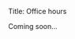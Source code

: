 Title: Office hours

Coming soon...


[comment]: <> (<iframe src="https://calendar.google.com/calendar/embed?src=tc.columbia.edu_0t4p31ig7mai6tu7grkj3uiqqg%40group.calendar.google.com&ctz=America%2FNew_York" style="border: 0" width="100%" height="600" frameborder="0" scrolling="no"></iframe>)
